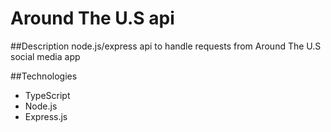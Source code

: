 # Around The U.S api

##Description
node.js/express api to handle requests from Around The U.S social media app

##Technologies
- TypeScript
- Node.js
- Express.js

